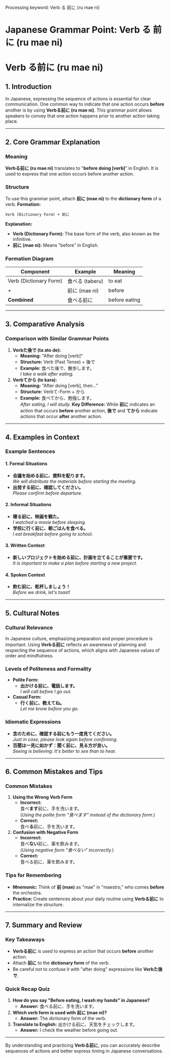 Processing keyword: Verb る 前に (ru mae ni)
# Japanese Grammar Point: Verb る 前に (ru mae ni)
# Verb る前に (ru mae ni)
## 1. Introduction
In Japanese, expressing the sequence of actions is essential for clear communication. One common way to indicate that one action occurs **before** another is by using **Verbる前に (ru mae ni)**. This grammar point allows speakers to convey that one action happens prior to another action taking place.

---
## 2. Core Grammar Explanation
### Meaning
**Verbる前に (ru mae ni)** translates to "**before doing [verb]**" in English. It is used to express that one action occurs before another action.
### Structure
To use this grammar point, attach **前に (mae ni)** to the **dictionary form** of a verb.
**Formation:**
```plaintext
Verb (Dictionary Form) + 前に
```
**Explanation:**
- **Verb (Dictionary Form):** The base form of the verb, also known as the infinitive.
- **前に (mae ni):** Means "before" in English.
### Formation Diagram
| Component                     | Example         | Meaning       |
|-------------------------------|-----------------|---------------|
| Verb (Dictionary Form)        | 食べる (taberu) | to eat        |
| +                             | 前に (mae ni)   | before        |
| **Combined**                  | 食べる前に       | before eating |
---
## 3. Comparative Analysis
### Comparison with Similar Grammar Points
1. **Verbた後で (ta ato de):**
   - **Meaning:** "After doing [verb]"
   - **Structure:** Verb (Past Tense) + 後で
   - **Example:** 食べた後で、散歩します。  
     *I take a walk after eating.*
2. **Verbてから (te kara):**
   - **Meaning:** "After doing [verb], then..."
   - **Structure:** Verbて-Form + から
   - **Example:** 食べてから、勉強します。  
     *After eating, I will study.*
**Key Difference:** While **前に** indicates an action that occurs **before** another action, **後で** and **てから** indicate actions that occur **after** another action.
---
## 4. Examples in Context
### Example Sentences
#### 1. Formal Situations
- **会議を始める前に、資料を配ります。**  
  *We will distribute the materials before starting the meeting.*
- **出発する前に、確認してください。**  
  *Please confirm before departure.*
#### 2. Informal Situations
- **寝る前に、映画を観た。**  
  *I watched a movie before sleeping.*
- **学校に行く前に、朝ごはんを食べる。**  
  *I eat breakfast before going to school.*
#### 3. Written Context
- **新しいプロジェクトを始める前に、計画を立てることが重要です。**  
  *It is important to make a plan before starting a new project.*
#### 4. Spoken Context
- **飲む前に、乾杯しましょう！**  
  *Before we drink, let's toast!*
---
## 5. Cultural Notes
### Cultural Relevance
In Japanese culture, emphasizing preparation and proper procedure is important. Using **Verbる前に** reflects an awareness of planning and respecting the sequence of actions, which aligns with Japanese values of order and mindfulness.
### Levels of Politeness and Formality
- **Polite Form:**  
  - **出かける前に、電話します。**  
    *I will call before I go out.*
- **Casual Form:**  
  - **行く前に、教えてね。**  
    *Let me know before you go.*
### Idiomatic Expressions
- **念のために、確認する前にもう一度見てください。**  
  *Just in case, please look again before confirming.*
- **百聞は一見に如かず：聞く前に、見る方が良い。**  
  *Seeing is believing: It's better to see than to hear.*
---
## 6. Common Mistakes and Tips
### Common Mistakes
1. **Using the Wrong Verb Form**
   - **Incorrect:**  
     食べ**ます**前に、手を洗います。  
     (*Using the polite form "食べます" instead of the dictionary form.*)
   - **Correct:**  
     食べ**る**前に、手を洗います。
2. **Confusion with Negative Form**
   - **Incorrect:**  
     食べ**ない**前に、薬を飲みます。  
     (*Using negative form "食べない" incorrectly.*)
   - **Correct:**  
     食べる前に、薬を飲みます。
### Tips for Remembering
- **Mnemonic:** Think of **前 (mae)** as "mae" in "maestro," who comes **before** the orchestra.
- **Practice:** Create sentences about your daily routine using **Verbる前に** to internalize the structure.
---
## 7. Summary and Review
### Key Takeaways
- **Verbる前に** is used to express an action that occurs **before** another action.
- Attach **前に** to the **dictionary form** of the verb.
- Be careful not to confuse it with "after doing" expressions like **Verbた後で**.
### Quick Recap Quiz
1. **How do you say "Before eating, I wash my hands" in Japanese?**
   - **Answer:** 食べる前に、手を洗います。
2. **Which verb form is used with 前に (mae ni)?**
   - **Answer:** The dictionary form of the verb.
3. **Translate to English:** 出かける前に、天気をチェックします。
   - **Answer:** I check the weather before going out.
---
By understanding and practicing **Verbる前に**, you can accurately describe sequences of actions and better express timing in Japanese conversations.

